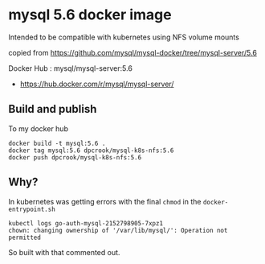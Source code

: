 # mysql 5.6 docker image

Intended to be compatible with kubernetes using NFS volume mounts

copied from https://github.com/mysql/mysql-docker/tree/mysql-server/5.6

Docker Hub : mysql/mysql-server:5.6
- https://hub.docker.com/r/mysql/mysql-server/


## Build and publish

To my docker hub

```
docker build -t mysql:5.6 .
docker tag mysql:5.6 dpcrook/mysql-k8s-nfs:5.6
docker push dpcrook/mysql-k8s-nfs:5.6
```

## Why?

In kubernetes was getting errors with the final `chmod` in the `docker-entrypoint.sh`

```
kubectl logs go-auth-mysql-2152798905-7xpz1
chown: changing ownership of '/var/lib/mysql/': Operation not permitted
```

So built with that commented out.
